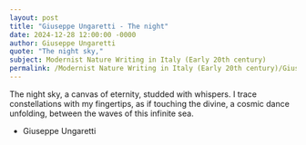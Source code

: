 ```yaml
---
layout: post
title: "Giuseppe Ungaretti - The night"
date: 2024-12-28 12:00:00 -0000
author: Giuseppe Ungaretti
quote: "The night sky,"
subject: Modernist Nature Writing in Italy (Early 20th century)
permalink: /Modernist Nature Writing in Italy (Early 20th century)/Giuseppe Ungaretti/Giuseppe Ungaretti - The night
---
```


The night sky,
a canvas of eternity,
studded with whispers.
I trace constellations
with my fingertips,
as if touching the divine,
a cosmic dance unfolding,
between the waves
of this infinite sea.

- Giuseppe Ungaretti
